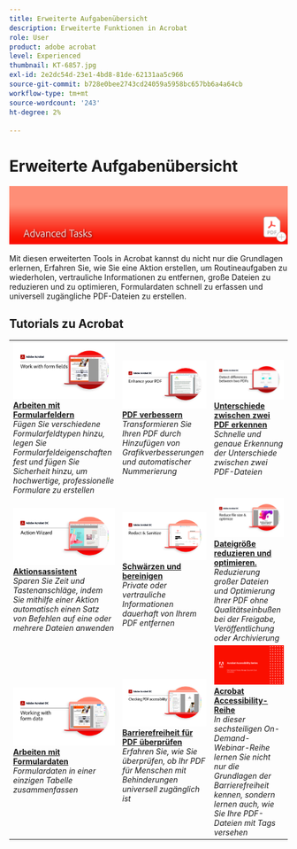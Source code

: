 ```yaml
---
title: Erweiterte Aufgabenübersicht
description: Erweiterte Funktionen in Acrobat
role: User
product: adobe acrobat
level: Experienced
thumbnail: KT-6857.jpg
exl-id: 2e2dc54d-23e1-4bd8-81de-62131aa5c966
source-git-commit: b728e0bee2743cd24059a5958bc657bb6a4a64cb
workflow-type: tm+mt
source-wordcount: '243'
ht-degree: 2%

---
```


# Erweiterte Aufgabenübersicht

![Acrobat - Erste Schritte](../assets/Hero-AdvancedTasks.png)

Mit diesen erweiterten Tools in Acrobat kannst du nicht nur die Grundlagen erlernen, Erfahren Sie, wie Sie eine Aktion erstellen, um Routineaufgaben zu wiederholen, vertrauliche Informationen zu entfernen, große Dateien zu reduzieren und zu optimieren, Formulardaten schnell zu erfassen und universell zugängliche PDF-Dateien zu erstellen.

## Tutorials zu Acrobat

<table style="table-layout:fixed">
<tr>
  <td>
    <a href="workforms.md">
      <img alt="Arbeiten mit Formularfeldern" src="../assets/Workform_1280.png" />
    </a>
    <div>
    <a href="workforms.md"><strong>Arbeiten mit Formularfeldern</strong></a>
    </div>
    <em>Fügen Sie verschiedene Formularfeldtypen hinzu, legen Sie Formularfeldeigenschaften fest und fügen Sie Sicherheit hinzu, um hochwertige, professionelle Formulare zu erstellen</em>
    <br>
  </td>
  <td>
    <a href="enhance.md">
      <img alt="PDF verbessern" src="../assets/Enhance_1280.png" />
    </a>
    <div>
    <a href="enhance.md"><strong>PDF verbessern</strong></a>
    </div>
    <em>Transformieren Sie Ihren PDF durch Hinzufügen von Grafikverbesserungen und automatischer Nummerierung</em>
    <br>
  </td>
   <td>
    <a href="compare.md">
      <img alt="Unterschiede zwischen zwei PDF erkennen" src="../assets/Compare_1280.png" />
    </a>
    <div>
    <a href="compare.md"><strong>Unterschiede zwischen zwei PDF erkennen</strong></a>
    </div>
    <em>Schnelle und genaue Erkennung der Unterschiede zwischen zwei PDF-Dateien</em>
    <br>
  </td>
</tr>
<tr>
  <td>
    <a href="action.md">
      <img alt="Aktionsassistent" src="../assets/Action.jpg" />
    </a>
    <div>
    <a href="action.md"><strong>Aktionsassistent</strong></a>
    </div>
    <em>Sparen Sie Zeit und Tastenanschläge, indem Sie mithilfe einer Aktion automatisch einen Satz von Befehlen auf eine oder mehrere Dateien anwenden</em>
    <br>
  </td>  
  <td>
    <a href="redact.md">
      <img alt="Schwärzen und bereinigen" src="../assets/Redact.jpg" />
    </a>
    <div>
    <a href="redact.md"><strong>Schwärzen und bereinigen</strong></a>
    </div>
    <em>Private oder vertrauliche Informationen dauerhaft von Ihrem PDF entfernen</em>
    <br>
  </td>
  <td>
    <a href="reduce.md">
      <img alt="Dateigröße reduzieren und optimieren." src="../assets/Reduce.jpg" />
    </a>
    <div>
    <a href="reduce.md"><strong>Dateigröße reduzieren und optimieren.</strong></a>
    </div>
    <em>Reduzierung großer Dateien und Optimierung Ihrer PDF ohne Qualitätseinbußen bei der Freigabe, Veröffentlichung oder Archivierung</em>
    <br>
  </td>
</tr>
<tr>
  <td>
    <a href="formdata.md">
      <img alt="Aktionsassistent" src="../assets/FormData.jpg" />
    </a>
    <div>
    <a href="formdata.md"><strong>Arbeiten mit Formulardaten</strong></a>
    </div>
    <em>Formulardaten in einer einzigen Tabelle zusammenfassen</em>
    <br>
  </td>
   <td>
    <a href="accessibility.md">
      <img alt="Barrierefreiheit für PDF überprüfen" src="../assets/Checkingaccessible_1280.jpg" />
    </a>
    <div>
    <a href="accessibility.md"><strong>Barrierefreiheit für PDF überprüfen</strong></a>
    </div>
    <em>Erfahren Sie, wie Sie überprüfen, ob Ihr PDF für Menschen mit Behinderungen universell zugänglich ist</em>
    <br>
  </td>
  <td>
    <a href="accessibility-series.md">
      <img alt="Vorbereiten barrierefreier PDF-Dateien" src="../assets/Accessibilityseries_1280.png" />
    </a>
    <div>
    <a href="accessibility-series.md"><strong>Acrobat Accessibility-Reihe</strong></a>
    </div>
    <em>In dieser sechsteiligen On-Demand-Webinar-Reihe lernen Sie nicht nur die Grundlagen der Barrierefreiheit kennen, sondern lernen auch, wie Sie Ihre PDF-Dateien mit Tags versehen</em>
    <br>
  </td>
</tr>
</table>

